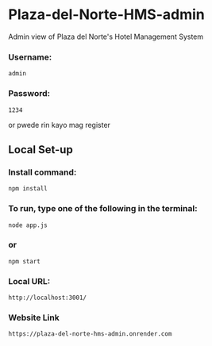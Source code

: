 # Plaza-del-Norte-HMS-admin
Admin view of Plaza del Norte's Hotel Management System

### Username: 
    admin

### Password:
    1234

or pwede rin kayo mag register

## Local Set-up

### Install command:
    npm install

### To run, type one of the following in the terminal:
    node app.js
### or
    npm start

### Local URL:
    http://localhost:3001/

### Website Link
    https://plaza-del-norte-hms-admin.onrender.com
